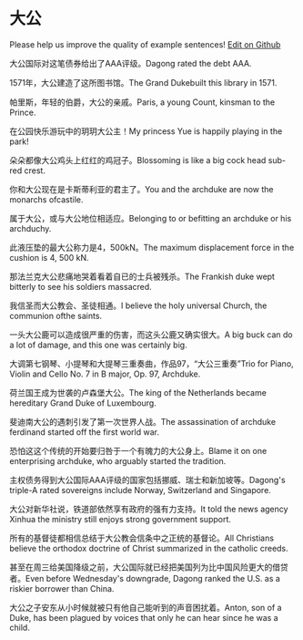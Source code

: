 # 大公

Please help us improve the quality of example sentences! [Edit on Github](https://github.com/jiyushe/jiyu-example-sentence-source/blob/main/chinese/dagong.md)

<p><span class="chinese">大公国际对这笔债券给出了AAA评级。</span><span class="english">Dagong rated the debt AAA.</span></p>

<p><span class="chinese">1571年，大公建造了这所图书馆。</span><span class="english">The Grand Dukebuilt this library in 1571.</span></p>

<p><span class="chinese">帕里斯，年轻的伯爵，大公的亲戚。</span><span class="english">Paris, a young Count, kinsman to the Prince.</span></p>

<p><span class="chinese">在公园快乐游玩中的玥玥大公主！</span><span class="english">My princess Yue is happily playing in the park!</span></p>

<p><span class="chinese">朵朵都像大公鸡头上红红的鸡冠子。</span><span class="english">Blossoming is like a big cock head sub-red crest.</span></p>

<p><span class="chinese">你和大公现在是卡斯蒂利亚的君主了。</span><span class="english">You and the archduke are now the monarchs ofcastile.</span></p>

<p><span class="chinese">属于大公，或与大公地位相适应。</span><span class="english">Belonging to or befitting an archduke or his archduchy.</span></p>

<p><span class="chinese">此液压垫的最大公称力是4，500kN。</span><span class="english">The maximum displacement force in the cushion is 4, 500 kN.</span></p>

<p><span class="chinese">那法兰克大公悲痛地哭着看着自已的士兵被残杀。</span><span class="english">The Frankish duke wept bitterly to see his soldiers massacred.</span></p>

<p><span class="chinese">我信圣而大公教会、圣徒相通。</span><span class="english">I believe the holy universal Church, the communion ofthe saints.</span></p>

<p><span class="chinese">一头大公鹿可以造成很严重的伤害，而这头公鹿又确实很大。</span><span class="english">A big buck can do a lot of damage, and this one was certainly big.</span></p>

<p><span class="chinese">大调第七钢琴、小提琴和大提琴三重奏曲，作品97，“大公三重奏”</span><span class="english">Trio for Piano, Violin and Cello No. 7 in B major, Op. 97, Archduke.</span></p>

<p><span class="chinese">荷兰国王成为世袭的卢森堡大公。</span><span class="english">The king of the Netherlands became hereditary Grand Duke of Luxembourg.</span></p>

<p><span class="chinese">斐迪南大公的遇刺引发了第一次世界人战。</span><span class="english">The assassination of archduke ferdinand started off the first world war.</span></p>

<p><span class="chinese">恐怕这这个传统的开始要归咎于一个有魄力的大公身上。</span><span class="english">Blame it on one enterprising archduke, who arguably started the tradition.</span></p>

<p><span class="chinese">主权债务得到大公国际AAA评级的国家包括挪威、瑞士和新加坡等。</span><span class="english">Dagong's triple-A rated sovereigns include Norway, Switzerland and Singapore.</span></p>

<p><span class="chinese">大公对新华社说，铁道部依然享有政府的强有力支持。</span><span class="english">It told the news agency Xinhua the ministry still enjoys strong government support.</span></p>

<p><span class="chinese">所有的基督徒都相信总结于大公教会信条中之正统的基督论。</span><span class="english">All Christians believe the orthodox doctrine of Christ summarized in the catholic creeds.</span></p>

<p><span class="chinese">甚至在周三给美国降级之前，大公国际就已经把美国列为比中国风险更大的借贷者。</span><span class="english">Even before Wednesday's downgrade, Dagong ranked the U.S. as a riskier borrower than China.</span></p>

<p><span class="chinese">大公之子安东从小时候就被只有他自己能听到的声音困扰着。</span><span class="english">Anton, son of a Duke, has been plagued by voices that only he can hear since he was a child.</span></p>

